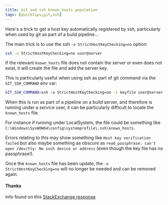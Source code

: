 ```yaml
---
title: Git and ssh known_hosts population
tags: [quicktips,git,ssh]
---
```


Here's a trick to get a host key automatically registered by ssh, particularly
when used by git as part of a build pipeline...
<!--more-->

The main trick is to use the ssh `-o StrictHostKeyChecking=no` option:

```bash
ssh -o StrictHostKeyChecking=no user@server
```

If the relevant `known_hosts` file does not contain the server or even does not
exist, it will create the file and add the server key. 

This is particularly useful when using ssh as part of git command via the 
`GIT_SSH_COMMAND` env var:

```bash
GIT_SSH_COMMAND=ssh -o StrictHostKeyChecking=no -i keyfile user@server
```

When this is run as part of a pipeline on a build server, and therefore is
running under a service user, it can be particularly difficult to locate the
`known_hosts` file.

For instance if running under LocalSystem, the file could be something like 
`C:\Windows\SysWOW64\config\systemprofile\.ssh\known_hosts`.

Errors relating to this may show something like `Host key verification failed`
but also maybe something as obscure as `read_passphrase: can't open /dev/tty: No such device or address`
(even though the key file has no passphrase!).

Once the `known_hosts` file has been update, the `-o StrictHostKeyChecking=no`
will no longer be needed and can be removed again.

#### Thanks

Info found on this [StackExchange response](https://unix.stackexchange.com/a/416186) 